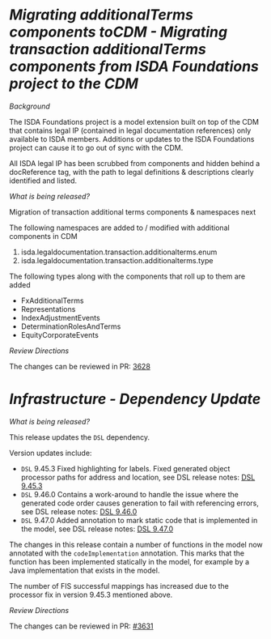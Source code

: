 # _Migrating additionalTerms components toCDM - Migrating transaction additionalTerms components from ISDA Foundations project to the CDM_

_Background_

The ISDA Foundations project is a model extension built on top of the CDM that contains legal IP (contained in legal documentation references) only available to ISDA members. Additions or updates to the ISDA Foundations project can cause it to go out of sync with the CDM.

All ISDA legal IP has been scrubbed from components and hidden behind a docReference tag, with the path to legal definitions & descriptions clearly identified and listed.

_What is being released?_

Migration of transaction additional terms components & namespaces next

The following namespaces are added to / modified with additional components in CDM

1. isda.legaldocumentation.transaction.additionalterms.enum
2. isda.legaldocumentation.transaction.additionalterms.type

The following types along with the components that roll up to them are added

- FxAdditionalTerms
- Representations
- IndexAdjustmentEvents
- DeterminationRolesAndTerms
- EquityCorporateEvents

_Review Directions_

The changes can be reviewed in PR: [3628](https://github.com/finos/common-domain-model/pull/3628)

# _Infrastructure - Dependency Update_

_What is being released?_

This release updates the `DSL` dependency.

Version updates include:
- `DSL` 9.45.3 Fixed highlighting for labels. Fixed generated object processor paths for address and location, see DSL release notes: [DSL 9.45.3](https://github.com/finos/rune-dsl/releases/tag/9.45.3)
- `DSL` 9.46.0 Contains a work-around to handle the issue where the generated code order causes generation to fail with referencing errors, see DSL release notes: [DSL 9.46.0](https://github.com/finos/rune-dsl/releases/tag/9.45.3)
- `DSL` 9.47.0 Added annotation to mark static code that is implemented in the model, see DSL release notes: [DSL 9.47.0](https://github.com/finos/rune-dsl/releases/tag/9.45.3)

The changes in this release contain a number of functions in the model now annotated with the `codeImplementation` annotation. This marks that the function has been implemented statically in the model, for example by a Java implementation that exists in the model.

The number of FIS successful mappings has increased due to the processor fix in version 9.45.3 mentioned above.

_Review Directions_

The changes can be reviewed in PR: [#3631](https://github.com/finos/common-domain-model/pull/3631) 
